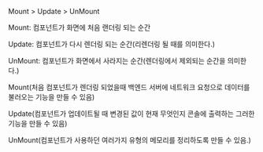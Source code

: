 Mount > Update > UnMount

Mount: 컴포넌트가 화면에 처음 랜더링 되는 순간

Update: 컴포넌트가 다시 렌더링 되는 순간(리렌더링 될 때를 의미한다.)

UnMount: 컴포넌트가 화면에서 사라지는 순간(렌더링에서 제외되는 순간을 의미한다.)



Mount(처음 컴포넌트가 렌더링 되었을때 백엔드 서버에 네트워크 요청으로 데이터를 불러오는 기능을 만들 수 있음)

Update(컴포넌트가 업데이트될 때 변경된 값이 현재 무엇인지 콘솔에 출력하는 그러한 기능을 만들 수 있음)

UnMount(컴포넌트가 사용하던 여러가지 유형의 메모리를 정리하도록 만들 수 있음.)




